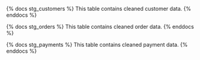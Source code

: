{% docs stg_customers %}
This table contains cleaned customer data.
{% enddocs %}

{% docs stg_orders %}
This table contains cleaned order data.
{% enddocs %}

{% docs stg_payments %}
This table contains cleaned payment data.
{% enddocs %}
